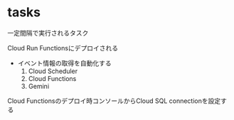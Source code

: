 # tasks

一定間隔で実行されるタスク

Cloud Run Functionsにデプロイされる

- イベント情報の取得を自動化する
    1. Cloud Scheduler
    2. Cloud Functions
    3. Gemini

Cloud Functionsのデプロイ時コンソールからCloud SQL connectionを設定する

